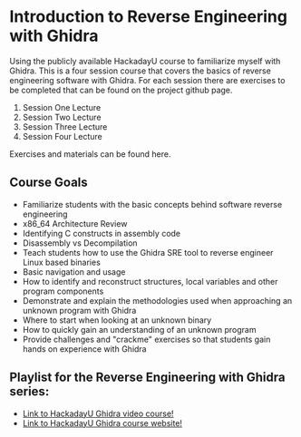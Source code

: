 # Introduction to Reverse Engineering with Ghidra
Using the publicly available HackadayU course to familiarize myself with Ghidra. This is a four session course that covers the basics of reverse engineering software with Ghidra. For each session there are exercises to be completed that can be found on the project github page.

1. Session One Lecture
2. Session Two Lecture
3. Session Three Lecture
4. Session Four Lecture

Exercises and materials can be found here.

## Course Goals
- Familiarize students with the basic concepts behind software reverse engineering
- x86_64 Architecture Review
- Identifying C constructs in assembly code
- Disassembly vs Decompilation
- Teach students how to use the Ghidra SRE tool to reverse engineer Linux based binaries
- Basic navigation and usage
- How to identify and reconstruct structures, local variables and other program components
- Demonstrate and explain the methodologies used when approaching an unknown program with Ghidra
- Where to start when looking at an unknown binary
- How to quickly gain an understanding of an unknown program
- Provide challenges and "crackme" exercises so that students gain hands on experience with Ghidra

## Playlist for the Reverse Engineering with Ghidra series:
- [Link to HackadayU Ghidra video course!](https://www.youtube.com/playlist?list=PL_tws4AXg7auglkFo6ZRoWGXnWL0FHAEi)
- [Link to HackadayU Ghidra course website!](https://hackaday.io/course/172292-introduction-to-reverse-engineering-with-ghidra)
